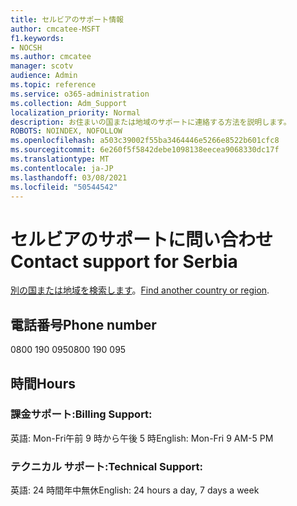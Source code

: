 ```yaml
---
title: セルビアのサポート情報
author: cmcatee-MSFT
f1.keywords:
- NOCSH
ms.author: cmcatee
manager: scotv
audience: Admin
ms.topic: reference
ms.service: o365-administration
ms.collection: Adm_Support
localization_priority: Normal
description: お住まいの国または地域のサポートに連絡する方法を説明します。
ROBOTS: NOINDEX, NOFOLLOW
ms.openlocfilehash: a503c39002f55ba3464446e5266e8522b601cfc8
ms.sourcegitcommit: 6e260f5f5842debe1098138eecea9068330dc17f
ms.translationtype: MT
ms.contentlocale: ja-JP
ms.lasthandoff: 03/08/2021
ms.locfileid: "50544542"
---
```

# <a name="contact-support-for-serbia"></a><span data-ttu-id="da004-103">セルビアのサポートに問い合わせ</span><span class="sxs-lookup"><span data-stu-id="da004-103">Contact support for Serbia</span></span>

<span data-ttu-id="da004-104">[別の国または地域を検索します](../contact-support-for-business-products.md)。</span><span class="sxs-lookup"><span data-stu-id="da004-104">[Find another country or region](../contact-support-for-business-products.md).</span></span>

## <a name="phone-number"></a><span data-ttu-id="da004-105">電話番号</span><span class="sxs-lookup"><span data-stu-id="da004-105">Phone number</span></span>
<span data-ttu-id="da004-106">0800 190 095</span><span class="sxs-lookup"><span data-stu-id="da004-106">0800 190 095</span></span>

## <a name="hours"></a><span data-ttu-id="da004-107">時間</span><span class="sxs-lookup"><span data-stu-id="da004-107">Hours</span></span>
### <a name="billing-support"></a><span data-ttu-id="da004-108">課金サポート:</span><span class="sxs-lookup"><span data-stu-id="da004-108">Billing Support:</span></span>

<span data-ttu-id="da004-109">英語: Mon-Fri午前 9 時から午後 5 時</span><span class="sxs-lookup"><span data-stu-id="da004-109">English: Mon-Fri 9 AM-5 PM</span></span>

### <a name="technical-support"></a><span data-ttu-id="da004-110">テクニカル サポート:</span><span class="sxs-lookup"><span data-stu-id="da004-110">Technical Support:</span></span>

<span data-ttu-id="da004-111">英語: 24 時間年中無休</span><span class="sxs-lookup"><span data-stu-id="da004-111">English: 24 hours a day, 7 days a week</span></span>
